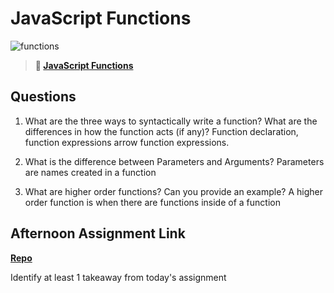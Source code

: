 # JavaScript Functions

![functions](https://bcw.blob.core.windows.net/public/img/function-anatomy.jpg)

> **📖 [JavaScript Functions](https://codeworksacademy.com/fs-student-guide/resources/wk2/02-Functions)**

## Questions

1. What are the three ways to syntactically write a function? What are the differences in how the function acts (if any)?
Function declaration, function expressions arrow function expressions. 

2. What is the difference between Parameters and Arguments?
Parameters are names created in a function

3. What are higher order functions? Can you provide an example?
A higher order function is when there are functions inside of a function

## Afternoon Assignment Link

**[Repo](https://github.com/fullmer24/warehouse)**

Identify at least 1 takeaway from today's assignment
